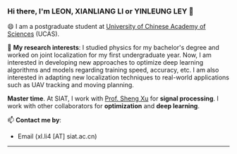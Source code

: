 ### Hi there, I'm LEON, XIANLIANG LI or YINLEUNG LEY 👋

😄 I am a postgraduate student at [University of Chinese Academy of Sciences](https://www.ucas.ac.cn/) (UCAS).

🌱 **My research interests**: I studied physics for my bachelor's degree and worked on joint localization for my first undergraduate year. Now, I am interested in developing new approaches to optimize deep learning algorithms and models regarding training speed, accuracy, etc. I am also interested in adapting new localization techniques to real-world applications such as UAV tracking and moving planning.  

**Master time**. At SIAT, I work with [Prof. Sheng Xu](https://scholar.google.com/citations?user=nLsqCz4AAAAJ&hl=zh-CN) for **signal processing**. I work with other collaborators for **optimization** and **deep learning**.

📫 **Contact me by**:
- Email (xl.li4 [AT] siat.ac.cn)


----

<!--
**yinleung/yinleung** is a ✨ _special_ ✨ repository because its `README.md` (this file) appears on your GitHub profile.
- [Homepage](https://yinleung.github.io)
Here are some ideas to get you started:
(see more information at my [homepage](https://yinleung.github.io))
- 🔭 I’m currently working on ...
- 🌱 I’m currently learning ...
- 👯 I’m looking to collaborate on ...
- 🤔 I’m looking for help with ...
- 💬 Ask me about ...
- 📫 How to reach me: ...
- 😄 Pronouns: ...
- ⚡ Fun fact: ...

I am the author/core developer of various machine learning tools and systems with more than millions of downloads. 
-->

